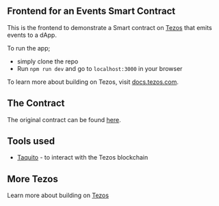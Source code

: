 ## Frontend for an Events Smart Contract

This is the frontend to demonstrate a Smart contract on [Tezos](https://tezos.com/) that emits events to a dApp.

To run the app;

- simply clone the repo
- Run `npm run dev` and go to `localhost:3000` in your browser

To learn more about building on Tezos, visit [docs.tezos.com](https://docs.tezos.com).

## The Contract

The original contract can be found [here](https://smartpy.io/ide?code=eJyNUstqwzAQvPsrhC@RqRGkvRUMDaF_EHo1W0lpBZZkpHUgf99dP0KV9FCdbM3szuysnB9jQpE9JByvArLIY1W95VH5aKbBVsaehQcXZPNaCTp6gJzF@8UGzJJoxxgwgcYV5sMlfe@Cw76X2Q7nVlxgmOwvCh9GlAEElTEmaz6YIzoyoDRklHNNS38BsCkqbz_sk4yk6xhdwMIAGLNqh3iKB2P@pf7UbfSSTDLeIc@brI7JyAKeKXFKerW_fLcPnLW1uIk8Uu6i@MtkUdO0AuGrq2ncugxJLGskoEdLcQbwtquXxYkT3RCfg5rBNZysbYDk4jIGI_12JfkRLAp6XTmx@FKtj2G_oDC4LYe5AWgdp4CyPjBAoqUSJb71KxH1vZc7TitM_tOmvCvFeTD53Kg0BdpzMDaR5qzdlG0uNrnzVd7q7uPsuhfy9APyduJs).

## Tools used

- [Taquito](https://tezostaquito.io/) - to interact with the Tezos blockchain

## More Tezos

Learn more about building on [Tezos](https://docs.tezos.com)
